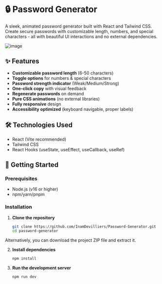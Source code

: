 # 🔒 Password Generator 

A sleek, animated password generator built with React and Tailwind CSS. Create secure passwords with customizable length, numbers, and special characters - all with beautiful UI interactions and no external dependencies.

![image](https://github.com/user-attachments/assets/afcaf54b-908b-45f3-b988-2fd9484ca6a4)


## ✨ Features

- **Customizable password length** (6-50 characters)
- **Toggle options** for numbers & special characters
- **Password strength indicator** (Weak/Medium/Strong)
- **One-click copy** with visual feedback
- **Regenerate passwords** on demand
- **Pure CSS animations** (no external libraries)
- **Fully responsive** design
- **Accessibility optimized** (keyboard navigable, proper labels)

## 🛠️ Technologies Used

- React (Vite recommended)
- Tailwind CSS
- React Hooks (useState, useEffect, useCallback, useRef)

## 🚀 Getting Started

### Prerequisites
- Node.js (v16 or higher)
- npm/yarn/pnpm

### Installation

1. **Clone the repository**
   ```bash
   git clone https://github.com/InamDevilliers/Password-Generator.git
   cd password-generator

Alternatively, you can download the project ZIP file and extract it.

2. **Install dependencies**
   ```bash
   npm install

3. **Run the development server**
   ```bash
   npm run dev
